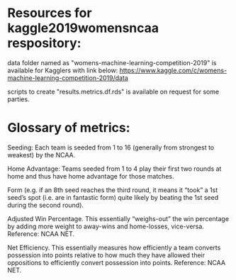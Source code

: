 # Resources for kaggle2019womensncaa respository:

data folder named as "womens-machine-learning-competition-2019" is available for Kagglers with link below:
https://www.kaggle.com/c/womens-machine-learning-competition-2019/data

scripts to create "results.metrics.df.rds" is available on request for some parties.

# Glossary of metrics:

Seeding: Each team is seeded from 1 to 16 (generally from strongest to weakest) by the NCAA.

Home Advantage: Teams seeded from 1 to 4 play their first two rounds at home and thus have home advantage for those matches.

Form (e.g. if an 8th seed reaches the third round, it means it “took” a 1st seed’s spot (i.e. are in fantastic form) quite likely by beating the 1st seed during the second round).

Adjusted Win Percentage. This essentially “weighs-out” the win percentage by adding more weight to away-wins and home-losses, vice-versa. Reference: NCAA NET.

Net Efficiency. This essentially measures how efficiently a team converts possession into points relative to how much they have allowed their oppositions to efficiently convert possession into points. Reference: NCAA NET.
